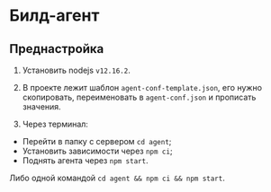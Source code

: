 # Билд-агент

## Преднастройка

1. Установить nodejs `v12.16.2`.

2. В проекте лежит шаблон `agent-conf-template.json`, его нужно скопировать,
переименовать в `agent-conf.json` и прописать значения.

3. Через терминал:

- Перейти в папку с сервером `cd agent`;
- Установить зависимости через `npm ci`;
- Поднять агента через `npm start`.

Либо одной командой `cd agent && npm ci && npm start`.

